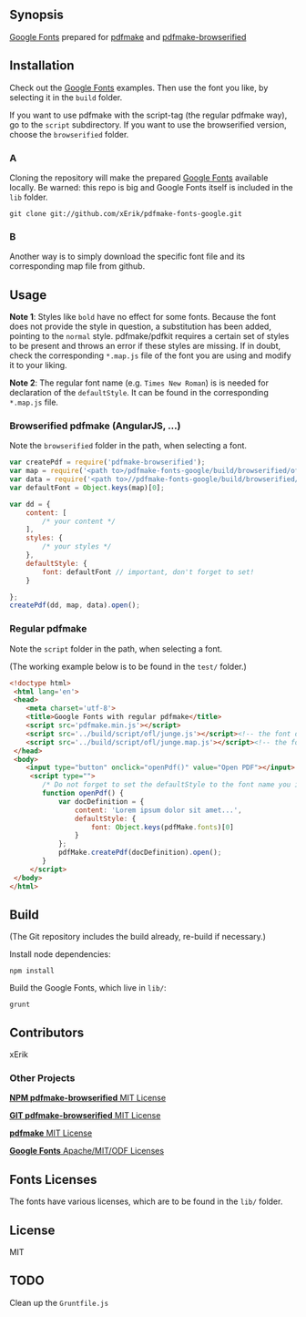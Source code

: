 
## Synopsis

[Google Fonts](https://www.google.com/fonts/) prepared for [pdfmake](http://pdfmake.org/) and [pdfmake-browserified](https://www.npmjs.com/package/pdfmake-browserified)

## Installation


Check out the [Google Fonts](https://www.google.com/fonts/) examples. Then use the font you like, by selecting it in the `build` folder.

If you want to use pdfmake with the script-tag (the regular pdfmake way), go to the `script` subdirectory. If you want to use the browserified version, choose the `browserified` folder.

### A

Cloning the repository will make the prepared [Google Fonts](https://www.google.com/fonts/) available locally. Be warned: this repo is big and Google Fonts itself is included in the `lib` folder.

```console
git clone git://github.com/xErik/pdfmake-fonts-google.git
```

### B

Another way is to simply download the specific font file and its corresponding map file from github.

## Usage

**Note 1**: Styles like `bold` have no effect for some fonts. Because the font does not provide the style in question, a substitution has been added, pointing to the `normal` style. pdfmake/pdfkit requires a certain set of styles to be present and throws an error if these styles are missing. If in doubt, check the corresponding `*.map.js` file of the font you are using and modify it to your liking.

**Note 2**: The regular font name (e.g. `Times New Roman`) is is needed for declaration of the `defaultStyle`. It can be found in the corresponding `*.map.js` file.

### Browserified pdfmake (AngularJS, ...)

Note the `browserified` folder in the path, when selecting a font.

```javascript
var createPdf = require('pdfmake-browserified');
var map = require('<path to>/pdfmake-fonts-google/build/browserified/ofl/junge.map.js'); // font style mapping
var data = require('<path to>//pdfmake-fonts-google/build/browserified/ofl/junge.js'); // font data
var defaultFont = Object.keys(map)[0];

var dd = {
	content: [
		/* your content */
	],
	styles: {
		/* your styles */
	},
	defaultStyle: {
		font: defaultFont // important, don't forget to set!
	}

};
createPdf(dd, map, data).open();
```

### Regular pdfmake
Note the `script` folder in the path, when selecting a font.

(The working example below is to be found in the `test/` folder.)

```html
<!doctype html>
 <html lang='en'>
 <head>
 	<meta charset='utf-8'>
 	<title>Google Fonts with regular pdfmake</title>
 	<script src='pdfmake.min.js'></script>
 	<script src='../build/script/ofl/junge.js'></script><!-- the font data -->
 	<script src='../build/script/ofl/junge.map.js'></script><!-- the font-style mapping -->
 </head>
 <body>
    <input type="button" onclick="openPdf()" value="Open PDF"></input>
     <script type="">
        /* Do not forget to set the defaultStyle to the font name you included above */
        function openPdf() {
            var docDefinition = {
                content: 'Lorem ipsum dolor sit amet...',
                defaultStyle: {
            		font: Object.keys(pdfMake.fonts)[0]
            	}
            };
            pdfMake.createPdf(docDefinition).open();
        }
     </script>
 </body>
</html>

```

## Build

(The Git repository includes the build already, re-build if necessary.)

Install node dependencies:

```
npm install
```

Build the Google Fonts, which live in `lib/`:
```console
grunt
```

## Contributors

xErik

### Other Projects

[**NPM pdfmake-browserified** MIT License](https://www.npmjs.com/package/pdfmake-browserified)

[**GIT pdfmake-browserified** MIT License](https://github.com/xErik/pdfmake-browserified)

[**pdfmake** MIT License](http://pdfmake.org/)

[**Google Fonts** Apache/MIT/ODF Licenses](https://www.google.com/fonts/)

## Fonts Licenses

The fonts have various licenses, which are to be found in the `lib/` folder.


## License

MIT

## TODO

Clean up the `Gruntfile.js`
